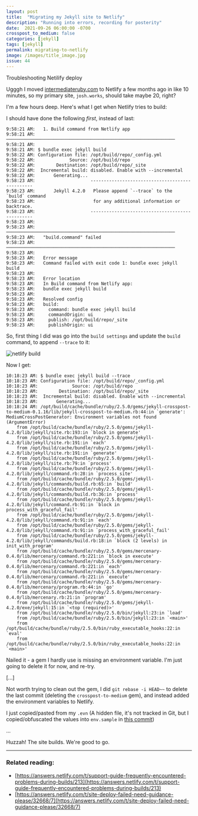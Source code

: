 ```yaml
---
layout: post
title:  "Migrating my Jekyll site to Netlify"
description: "Running into errors, recording for posterity"
date:  2021-09-26 06:00:00 -0700
crosspost_to_medium: false
categories: [jekyll]
tags: [jekyll]
permalink: migrating-to-netlify
image: /images/title_image.jpg
issue: 44
---
```


Troubleshooting Netilify deploy

Ugggh I moved [intermediateruby.com](https://intermediateruby.com) to Netlify a few months ago in like 10 minutes, so my primary site, `josh.works`, should take maybe 20, right?

I'm a few hours deep. Here's what I get when Netlify tries to build:

I should have done the following _first_, instead of last:


```
9:58:21 AM:   1. Build command from Netlify app                             
9:58:21 AM: ────────────────────────────────────────────────────────────────
9:58:21 AM: ​
9:58:21 AM: $ bundle exec jekyll build
9:58:22 AM: Configuration file: /opt/build/repo/_config.yml
9:58:22 AM:             Source: /opt/build/repo
9:58:22 AM:        Destination: /opt/build/repo/_site
9:58:22 AM:  Incremental build: disabled. Enable with --incremental
9:58:22 AM:       Generating...
9:58:23 AM:                     ------------------------------------------------
9:58:23 AM:       Jekyll 4.2.0   Please append `--trace` to the `build` command 
9:58:23 AM:                      for any additional information or backtrace. 
9:58:23 AM:                     ------------------------------------------------
9:58:23 AM: ​
9:58:23 AM: ────────────────────────────────────────────────────────────────
9:58:23 AM:   "build.command" failed                                        
9:58:23 AM: ────────────────────────────────────────────────────────────────
9:58:23 AM: ​
9:58:23 AM:   Error message
9:58:23 AM:   Command failed with exit code 1: bundle exec jekyll build
9:58:23 AM: ​
9:58:23 AM:   Error location
9:58:23 AM:   In Build command from Netlify app:
9:58:23 AM:   bundle exec jekyll build
9:58:23 AM: ​
9:58:23 AM:   Resolved config
9:58:23 AM:   build:
9:58:23 AM:     command: bundle exec jekyll build
9:58:23 AM:     commandOrigin: ui
9:58:23 AM:     publish: /opt/build/repo/_site
9:58:23 AM:     publishOrigin: ui
```

So, first thing I did was go into the `build settings` and update the `build` command, to append `--trace` to it:

![netlify build](/images/netlify-build.jpg)

Now I get:

```
10:18:23 AM: $ bundle exec jekyll build --trace
10:18:23 AM: Configuration file: /opt/build/repo/_config.yml
10:18:23 AM:             Source: /opt/build/repo
10:18:23 AM:        Destination: /opt/build/repo/_site
10:18:23 AM:  Incremental build: disabled. Enable with --incremental
10:18:23 AM:       Generating...
10:18:24 AM: /opt/build/cache/bundle/ruby/2.5.0/gems/jekyll-crosspost-to-medium-0.1.16/lib/jekyll-crosspost-to-medium.rb:44:in `generate': MediumCrossPostGenerator: Environment variables not found (ArgumentError)
	from /opt/build/cache/bundle/ruby/2.5.0/gems/jekyll-4.2.0/lib/jekyll/site.rb:193:in `block in generate'
	from /opt/build/cache/bundle/ruby/2.5.0/gems/jekyll-4.2.0/lib/jekyll/site.rb:191:in `each'
	from /opt/build/cache/bundle/ruby/2.5.0/gems/jekyll-4.2.0/lib/jekyll/site.rb:191:in `generate'
	from /opt/build/cache/bundle/ruby/2.5.0/gems/jekyll-4.2.0/lib/jekyll/site.rb:79:in `process'
	from /opt/build/cache/bundle/ruby/2.5.0/gems/jekyll-4.2.0/lib/jekyll/command.rb:28:in `process_site'
	from /opt/build/cache/bundle/ruby/2.5.0/gems/jekyll-4.2.0/lib/jekyll/commands/build.rb:65:in `build'
	from /opt/build/cache/bundle/ruby/2.5.0/gems/jekyll-4.2.0/lib/jekyll/commands/build.rb:36:in `process'
	from /opt/build/cache/bundle/ruby/2.5.0/gems/jekyll-4.2.0/lib/jekyll/command.rb:91:in `block in process_with_graceful_fail'
	from /opt/build/cache/bundle/ruby/2.5.0/gems/jekyll-4.2.0/lib/jekyll/command.rb:91:in `each'
	from /opt/build/cache/bundle/ruby/2.5.0/gems/jekyll-4.2.0/lib/jekyll/command.rb:91:in `process_with_graceful_fail'
	from /opt/build/cache/bundle/ruby/2.5.0/gems/jekyll-4.2.0/lib/jekyll/commands/build.rb:18:in `block (2 levels) in init_with_program'
	from /opt/build/cache/bundle/ruby/2.5.0/gems/mercenary-0.4.0/lib/mercenary/command.rb:221:in `block in execute'
	from /opt/build/cache/bundle/ruby/2.5.0/gems/mercenary-0.4.0/lib/mercenary/command.rb:221:in `each'
	from /opt/build/cache/bundle/ruby/2.5.0/gems/mercenary-0.4.0/lib/mercenary/command.rb:221:in `execute'
	from /opt/build/cache/bundle/ruby/2.5.0/gems/mercenary-0.4.0/lib/mercenary/program.rb:44:in `go'
	from /opt/build/cache/bundle/ruby/2.5.0/gems/mercenary-0.4.0/lib/mercenary.rb:21:in `program'
	from /opt/build/cache/bundle/ruby/2.5.0/gems/jekyll-4.2.0/exe/jekyll:15:in `<top (required)>'
	from /opt/build/cache/bundle/ruby/2.5.0/bin/jekyll:23:in `load'
	from /opt/build/cache/bundle/ruby/2.5.0/bin/jekyll:23:in `<main>'
	from /opt/build/cache/bundle/ruby/2.5.0/bin/ruby_executable_hooks:22:in `eval'
	from /opt/build/cache/bundle/ruby/2.5.0/bin/ruby_executable_hooks:22:in `<main>'
```

Nailed it - a gem I hardly use is missing an environment variable. I'm just going to delete it for now, and re-try.

[...]

Not worth trying to clean out the gem, I did `git rebase -i HEAD~~` to delete the last commit (deleting the `crosspost-to-medium` gem), and instead added the environment variables to Netlify. 

I just copied/pasted from my `.evn` (A hidden file, it's not tracked in Git, but I copied/obfuscated the values into `env.sample` in [this commit](https://github.com/josh-works/josh-works.github.io/commit/0d7eeb369d41034ffb67a784cc25e199af236b70))


...

Huzzah! The site builds. We're good to go.

-----------




### Related reading:

- [https://answers.netlify.com/t/support-guide-frequently-encountered-problems-during-builds/213](https://answers.netlify.com/t/support-guide-frequently-encountered-problems-during-builds/213)
- [https://answers.netlify.com/t/site-deploy-failed-need-guidance-please/32668/7](https://answers.netlify.com/t/site-deploy-failed-need-guidance-please/32668/7)